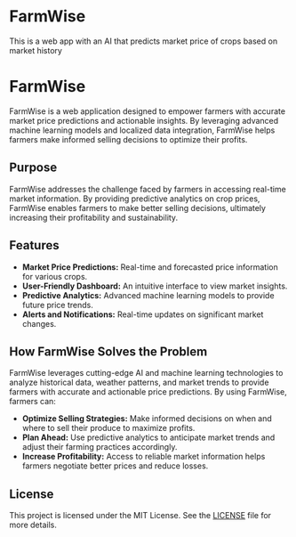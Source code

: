 # FarmWise
This is a web app with an AI that predicts market price of crops based on market history

# FarmWise

FarmWise is a web application designed to empower farmers with accurate market price predictions and actionable insights. By leveraging advanced machine learning models and localized data integration, FarmWise helps farmers make informed selling decisions to optimize their profits.


## Purpose

FarmWise addresses the challenge faced by farmers in accessing real-time market information. By providing predictive analytics on crop prices, FarmWise enables farmers to make better selling decisions, ultimately increasing their profitability and sustainability.

## Features

- **Market Price Predictions:** Real-time and forecasted price information for various crops.
- **User-Friendly Dashboard:** An intuitive interface to view market insights.
- **Predictive Analytics:** Advanced machine learning models to provide future price trends.
- **Alerts and Notifications:** Real-time updates on significant market changes.


## How FarmWise Solves the Problem

FarmWise leverages cutting-edge AI and machine learning technologies to analyze historical data, weather patterns, and market trends to provide farmers with accurate and actionable price predictions. By using FarmWise, farmers can:

- **Optimize Selling Strategies:** Make informed decisions on when and where to sell their produce to maximize profits.
- **Plan Ahead:** Use predictive analytics to anticipate market trends and adjust their farming practices accordingly.
- **Increase Profitability:** Access to reliable market information helps farmers negotiate better prices and reduce losses.

## License

This project is licensed under the MIT License. See the [LICENSE](LICENSE) file for more details.
